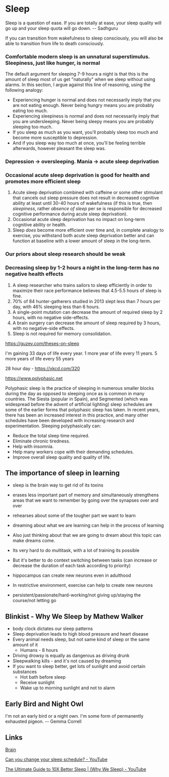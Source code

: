 # Sleep

Sleep is a question of ease. If you are totally at ease, your sleep quality will go up and your sleep quota will go down. -- Sadhguru

If you can transition from wakefulness to sleep consciously, you will also be able to transition from life to death consciously.

### Comfortable modern sleep is an unnatural superstimulus. Sleepiness, just like hunger, is normal

The default argument for sleeping 7-9 hours a night is that this is the amount of sleep most of us get "naturally" when we sleep without using alarms. In this section, I argue against this line of reasoning, using the following analogy:

- Experiencing hunger is normal and does not necessarily imply that you are not eating enough. Never being hungry means you are probably eating too much.
- Experiencing sleepiness is normal and does not necessarily imply that you are undersleeping. Never being sleepy means you are probably sleeping too much.
- If you sleep as much as you want, you'll probably sleep too much and become more susceptible to depression.
- And if you sleep way too much at once, you'll be feeling terrible afterwards, however pleasant the sleep was.

### Depression -> oversleeping. Mania -> acute sleep deprivation

### Occasional acute sleep deprivation is good for health and promotes more efficient sleep

1. Acute sleep deprivation combined with caffeine or some other stimulant that cancels out sleep pressure does not result in decreased cognitive ability at least until 30-40 hours of wakefulness (if this is true, then *sleepiness*, rather *absence of sleep* per se is responsible for decreased cognitive performance during acute sleep deprivation).
2. Occasional acute sleep deprivation has no impact on long-term cognitive ability or health.
3. Sleep *does* become more efficient over time and, in complete analogy to exercise, you withstand both acute sleep deprivation better and can function at baseline with a lower amount of sleep in the long-term.

### Our priors about sleep research should be weak

### Decreasing sleep by 1-2 hours a night in the long-term has no negative health effects

1. A sleep researcher who trains sailors to sleep efficiently in order to maximize their race performance believes that 4.5-5.5 hours of sleep is fine.
2. 70% of 84 hunter-gatherers studied in 2013 slept less than 7 hours per day, with 46% sleeping less than 6 hours.
3. A single-point mutation can decrease the amount of required sleep by 2 hours, with no negative side-effects.
4. A brain surgery can decrease the amount of sleep required by 3 hours, with no negative-side effects.
5. Sleep is not required for memory consolidation.

https://guzey.com/theses-on-sleep

I'm gaining 33 days of life every year. 1 more year of life every 11 years. 5 more years of life every 55 years

28 hour day - https://xkcd.com/320

https://www.polyphasic.net

Polyphasic sleep is the practice of sleeping in numerous smaller blocks during the day as opposed to sleeping once as is common in many countries. The Siesta (popular in Spain), and Segmented (which was widespread before the advent of artificial lighting) sleep schedules are some of the earlier forms that polyphasic sleep has taken. In recent years, there has been an increased interest in this practice, and many other schedules have been developed with increasing research and experimentation. Sleeping polyphasically can:

- Reduce the total sleep time required.
- Eliminate chronic tiredness.
- Help with insomnia.
- Help many workers cope with their demanding schedules.
- Improve overall sleep quality and quality of life.

## The importance of sleep in learning

- sleep is the brain way to get rid of its toxins
- erases less important part of memory and simultaneously strengthens areas that we want to remember by going over the synapses over and over
- rehearses about some of the tougher part we want to learn
- dreaming about what we are learning can help in the process of learning
- Also just thinking about that we are going to dream about this topic can make dreams come.

- Its very hard to do multitask, with a lot of training its possible
- But it's better to do context switching between tasks (can increase or decrease the duration of each task according to priority)
- hippocampus can create new neurons even in adulthood
- In restrictive environment, exercise can help to create new neurons
- persistent/passionate/hard-working/not giving up/staying the course/not letting go

## Blinkist - Why We Sleep by Mathew Walker

- body clock dictates our sleep patterns
- Sleep deprivation leads to high blood pressure and heart disease
- Every animal needs sleep, but not same kind of sleep or the same amount of it
    - Humans - 8 hours
- Driving drowsy is equally as dangerous as driving drunk
- Sleepwalking kills - and it's not caused by dreaming
- If you want to sleep better, get lots of sunlight and avoid certain substances
    - Hot bath before sleep
    - Receive sunlight
    - Wake up to morning sunlight and not to alarm

## Early Bird and Night Owl

I'm not an early bird or a night own. I'm some form of permanently exhausted pigeon. -- Gemma Correll

## Links

[Brain](psychology/brain.md)

[Can you change your sleep schedule? - YouTube](https://www.youtube.com/watch?v=Amkg1cdDCpM)

[The Ultimate Guide to 10X Better Sleep | (Why We Sleep) - YouTube](https://www.youtube.com/watch?v=ZvS1KDT4ObM&ab_channel=EscapingOrdinary%28B.CMarx%29)

